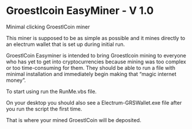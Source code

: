 Groestlcoin EasyMiner - V 1.0
==============

Minimal clicking GroestlCoin miner 

This miner is supposed to be as simple as possible and it mines directly to an electrum wallet that is set up during initial run.

GroestlCoin Easyminer is intended to bring Groestlcoin mining to everyone who has yet to get into cryptocurrencies because mining was too complex or too time-consuming for them. They should be able to run a file with minimal installation and immediately begin making that “magic internet money”.

To start using run the RunMe.vbs file. 

On your desktop you should also see a Electrum-GRSWallet.exe file after you run the script the first time.

That is where your mined GroestlCoin will be deposited.
